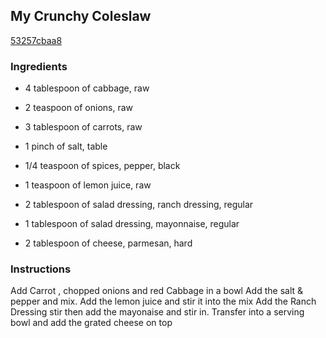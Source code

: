 ## My Crunchy Coleslaw

[53257cbaa8](https://cookpad.com/us/recipes/347806-my-crunchy-coleslaw-%F0%9F%98%80)

### Ingredients

 - 4 tablespoon of cabbage, raw

 - 2 teaspoon of onions, raw

 - 3 tablespoon of carrots, raw

 - 1 pinch of salt, table

 - 1/4 teaspoon of spices, pepper, black

 - 1 teaspoon of lemon juice, raw

 - 2 tablespoon of salad dressing, ranch dressing, regular

 - 1 tablespoon of salad dressing, mayonnaise, regular

 - 2 tablespoon of cheese, parmesan, hard

### Instructions

Add Carrot , chopped onions and red Cabbage in a bowl Add the salt & pepper and mix. Add the lemon juice and stir it into the mix Add the Ranch Dressing stir then add the mayonaise and stir in. Transfer into a serving bowl and add the grated cheese on top